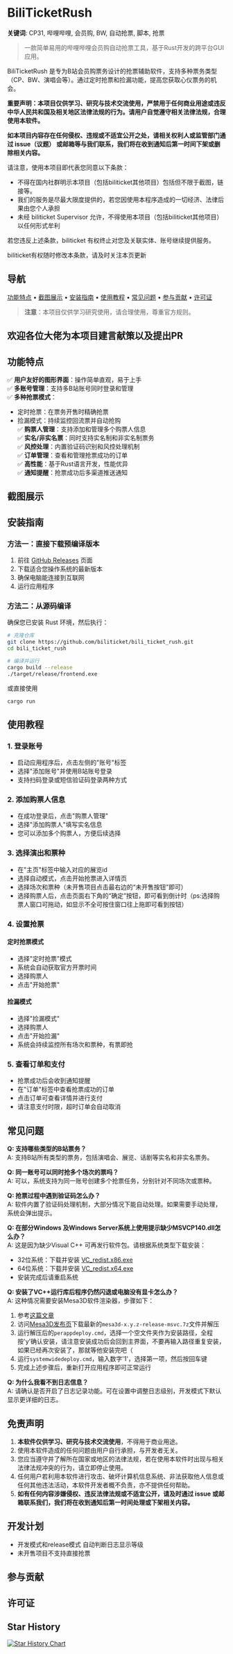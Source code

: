 # BiliTicketRush
**关键词**: CP31, 哔哩哔哩, 会员购, BW, 自动抢票, 脚本, 抢票

> 一款简单易用的哔哩哔哩会员购自动抢票工具，基于Rust开发的跨平台GUI应用。

BiliTicketRush 是专为B站会员购票务设计的抢票辅助软件，支持多种票务类型（CP、BW、演唱会等）。通过定时抢票和捡漏功能，提高您获取心仪票务的机会。

**重要声明：本项目仅供学习、研究与技术交流使用，严禁用于任何商业用途或违反中华人民共和国及相关地区法律法规的行为。请用户自觉遵守相关法律法规，合理使用本软件。**

**如本项目内容存在任何侵权、违规或不适宜公开之处，请相关权利人或监管部门通过 issue（议题） 或邮箱等与我们联系，我们将在收到通知后第一时间下架或删除相关内容。**

请注意，使用本项目即代表您同意以下条款：

- 不得在国内社群明示本项目（包括biliticket其他项目）包括但不限于截图，链接等。
- 我们的服务是尽最大限度提供的，若您因使用本程序造成的一切经济、法律后果由您个人承担
- 未经 biliticket Supervisor 允许，不得使用本项目（包括biliticket其他项目）以任何形式牟利

若您违反上述条款，biliticket 有权终止对您及关联实体、账号继续提供服务。

biliticket有权随时修改本条款，请及时关注本页更新


## 导航

[功能特点](#功能特点) • [截图展示](#截图展示) • [安装指南](#安装指南) • [使用教程](#使用教程) • [常见问题](#常见问题) • [参与贡献](#参与贡献) • [许可证](#许可证)

> **注意**：本项目仅供学习研究使用，请合理使用，尊重官方规则。

## 欢迎各位大佬为本项目建言献策以及提出PR

## 功能特点

✅ **用户友好的图形界面**：操作简单直观，易于上手  
✅ **多账号管理**：支持多B站账号同时登录和管理  
✅ **多种抢票模式**：  
   - 定时抢票：在票务开售时精确抢票  
   - 捡漏模式：持续监控回流票并自动抢购  
✅ **购票人管理**：支持添加和管理多个购票人信息  
✅ **实名/非实名票**：同时支持实名制和非实名制票务  
✅ **风控处理**：内置验证码识别和风控处理机制  
✅ **订单管理**：查看和管理抢票成功的订单  
✅ **高性能**：基于Rust语言开发，性能优异  
✅ **通知提醒**：抢票成功后多渠道推送通知

## 截图展示

<!-- 这里可以添加应用截图 -->

## 安装指南

### 方法一：直接下载预编译版本

1. 前往 [GitHub Releases](https://github.com/biliticket/bili_ticket_rush/releases) 页面
2. 下载适合您操作系统的最新版本
3. 确保电脑能连接到互联网
4. 运行应用程序

### 方法二：从源码编译

确保您已安装 Rust 环境，然后执行：

```bash
# 克隆仓库
git clone https://github.com/biliticket/bili_ticket_rush.git
cd bili_ticket_rush

# 编译并运行
cargo build --release
./target/release/frontend.exe
```
或直接使用
```bash
cargo run
```
## 使用教程

### 1. 登录账号
- 启动应用程序后，点击左侧的"账号"标签
- 选择"添加账号"并使用B站账号登录
- 支持扫码登录或短信验证码登录两种方式

### 2. 添加购票人信息
- 在成功登录后，点击"购票人管理"
- 选择"添加购票人"填写实名信息
- 您可以添加多个购票人，方便后续选择

### 3. 选择演出和票种
- 在"主页"标签中输入对应的展览id
- 选择自动模式，点击开始抢票进入详情页
- 选择场次和票种（未开售项目点击最右边的“未开售按钮”即可）
- 选择购票人后，点击页面右下角的“确定”按钮，即可看到倒计时（ps:选择购票人窗口可拖动，如显示不全可按住窗口往上拖即可看到按钮）

### 4. 设置抢票

#### 定时抢票模式
- 选择"定时抢票"模式
- 系统会自动获取官方开票时间
- 选择购票人
- 点击"开始抢票"

#### 捡漏模式
- 选择"捡漏模式"
- 选择购票人
- 点击"开始捡漏"
- 系统会持续监控所有场次和票种，有票即抢

### 5. 查看订单和支付
- 抢票成功后会收到通知提醒
- 在"订单"标签中查看抢票成功的订单
- 点击订单可查看详情并进行支付
- 请注意支付时限，超时订单会自动取消

## 常见问题

**Q: 支持哪些类型的B站票务？**  
A: 支持B站所有类型的票务，包括演唱会、展览、话剧等实名和非实名票务。

**Q: 同一账号可以同时抢多个场次的票吗？**  
A: 可以，系统支持为同一账号创建多个抢票任务，分别针对不同场次或票种。

**Q: 抢票过程中遇到验证码怎么办？**  
A: 软件内置了验证码处理机制，大部分情况下能自动处理。如果需要手动处理，系统会弹出提示。

**Q: 在部分Windows 及Windows Server系统上使用提示缺少MSVCP140.dll怎么办？**  
A: 这是因为缺少Visual C++ 可再发行软件包。请根据系统类型下载安装：
   - 32位系统：下载并安装 [VC_redist.x86.exe](https://aka.ms/vs/17/release/vc_redist.x86.exe)
   - 64位系统：下载并安装 [VC_redist.x64.exe](https://aka.ms/vs/17/release/vc_redist.x64.exe)
   - 安装完成后请重启系统

**Q: 安装了VC++运行库后程序仍然闪退或电脑没有显卡怎么办？**  
A: 这种情况需要安装Mesa3D软件渲染器，步骤如下：
   1. 参考[这篇文章](https://zhuanlan.zhihu.com/p/666093183)
   2. 访问[Mesa3D发布页](https://github.com/pal1000/mesa-dist-win/releases)下载最新的`mesa3d-x.y.z-release-msvc.7z`文件并解压
   3. 运行解压后的`perappdeploy.cmd`，选择一个空文件夹作为安装路径，全程按'y'确认安装，请注意安装成功后会回到主界面，不要再输入路径重复安装，如果已经再次安装了，那就等他安装完吧（
   4. 运行`systemwidedeploy.cmd`，输入数字'1'，选择第一项，然后按回车键
   5. 完成上述步骤后，重新打开应用程序即可正常运行

**Q: 为什么我看不到日志信息？**  
A: 请确认是否开启了日志记录功能。可在设置中调整日志级别，开发模式下默认显示更详细的日志。


## 免责声明

1. **本软件仅供学习、研究与技术交流使用**，不得用于商业用途。  
2. 使用本软件造成的任何问题由用户自行承担，与开发者无关。  
3. 您应当遵守并了解所在国家或地区的法律法规，若在使用本软件时出现与相关法律法规冲突的行为，请立即停止使用。  
4. 任何用户若利用本软件进行攻击、破坏计算机信息系统、非法获取他人信息或任何其他违法活动，本软件开发者概不负责，亦不提供任何帮助。  
5. **如有任何内容涉嫌侵权、违反法律法规或不适宜公开，请及时通过 issue 或邮箱联系我们，我们将在收到通知后第一时间处理或下架相关内容。**


## 开发计划

- 开发模式和release模式 自动判断日志显示等级
- 未开售项目不支持直接抢票

## 参与贡献

<!-- 可以添加贡献指南 -->

## 许可证

<!-- 可以添加许可证信息 -->
## Star History

<a href="https://star-history.com/#biliticket/bili_ticket_rush&Date">
 <picture>
   <source media="(prefers-color-scheme: dark)" srcset="https://api.star-history.com/svg?repos=biliticket/BHYG&type=Date&theme=dark" />
   <source media="(prefers-color-scheme: light)" srcset="https://api.star-history.com/svg?repos=biliticket/BHYG&type=Date" />
   <img alt="Star History Chart" src="https://api.star-history.com/svg?repos=biliticket/BHYG&type=Date" />
 </picture>
</a>
